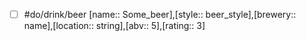 - [ ] #do/drink/beer [name:: Some_beer],[style:: beer_style],[brewery:: name],[location:: string],[abv:: 5],[rating:: 3]
